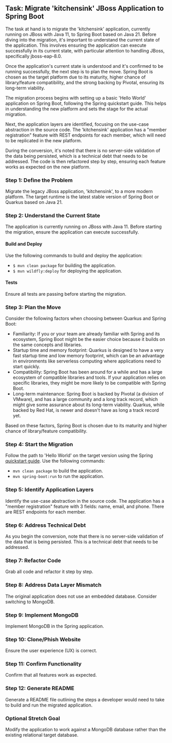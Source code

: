 ## Task: Migrate 'kitchensink' JBoss Application to Spring Boot

The task at hand is to migrate the 'kitchensink' application, currently running on JBoss with Java 11, to Spring Boot based on Java 21. Before diving into the migration, it's important to understand the current state of the application. This involves ensuring the application can execute successfully in its current state, with particular attention to handling JBoss, specifically jboss-eap-8.0.

Once the application's current state is understood and it's confirmed to be running successfully, the next step is to plan the move. Spring Boot is chosen as the target platform due to its maturity, higher chance of library/feature compatibility, and the strong backing by Pivotal, ensuring its long-term viability.

The migration process begins with setting up a basic 'Hello World' application on Spring Boot, following the Spring quickstart guide. This helps in understanding the new platform and sets the stage for the actual migration.

Next, the application layers are identified, focusing on the use-case abstraction in the source code. The 'kitchensink' application has a "member registration" feature with REST endpoints for each member, which will need to be replicated in the new platform.

During the conversion, it's noted that there is no server-side validation of the data being persisted, which is a technical debt that needs to be addressed. The code is then refactored step by step, ensuring each feature works as expected on the new platform.

### Step 1: Define the Problem
Migrate the legacy JBoss application, 'kitchensink', to a more modern platform. The target runtime is the latest stable version of Spring Boot or Quarkus based on Java 21.

### Step 2: Understand the Current State
The application is currently running on JBoss with Java 11. Before starting the migration, ensure the application can execute successfully.

#### Build and Deploy
Use the following commands to build and deploy the application:

- `$ mvn clean package` for building the application.
- `$ mvn wildfly:deploy` for deploying the application.

#### Tests
Ensure all tests are passing before starting the migration.

### Step 3: Plan the Move
Consider the following factors when choosing between Quarkus and Spring Boot:

- Familiarity: If you or your team are already familiar with Spring and its ecosystem, Spring Boot might be the easier choice because it builds on the same concepts and libraries.
- Startup time and memory footprint: Quarkus is designed to have a very fast startup time and low memory footprint, which can be an advantage in environments like serverless computing where applications need to start quickly.
- Compatibility: Spring Boot has been around for a while and has a large ecosystem of compatible libraries and tools. If your application relies on specific libraries, they might be more likely to be compatible with Spring Boot.
- Long-term maintenance: Spring Boot is backed by Pivotal (a division of VMware), and has a large community and a long track record, which might give some assurance about its long-term viability. Quarkus, while backed by Red Hat, is newer and doesn't have as long a track record yet.

Based on these factors, Spring Boot is chosen due to its maturity and higher chance of library/feature compatibility.

### Step 4: Start the Migration
Follow the path to 'Hello World' on the target version using the Spring [quickstart guide](https://spring.io/quickstart). Use the following commands:

- `mvn clean package` to build the application.
- `mvn spring-boot:run` to run the application.

### Step 5: Identify Application Layers
Identify the use-case abstraction in the source code. The application has a "member registration" feature with 3 fields: name, email, and phone. There are REST endpoints for each member.

### Step 6: Address Technical Debt
As you begin the conversion, note that there is no server-side validation of the data that is being persisted. This is a technical debt that needs to be addressed.

### Step 7: Refactor Code
Grab all code and refactor it step by step.

### Step 8: Address Data Layer Mismatch
The original application does not use an embedded database. Consider switching to MongoDB.

### Step 9: Implement MongoDB
Implement MongoDB in the Spring application.

### Step 10: Clone/Phish Website
Ensure the user experience (UX) is correct.

### Step 11: Confirm Functionality
Confirm that all features work as expected.

### Step 12: Generate README
Generate a README file outlining the steps a developer would need to take to build and run the migrated application.

### Optional Stretch Goal
Modify the application to work against a MongoDB database rather than the existing relational target database.
